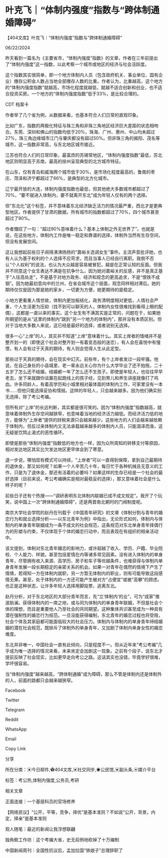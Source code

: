 # 叶克飞｜“体制内强度”指数与“跨体制通婚障碍”

【404文库】叶克飞｜“体制内强度”指数与“跨体制通婚障碍”

06/22/2024

昨天看到一篇名为《主要省市，“体制内强度”指数》的文章，作者在三年前提出了“体制内强度”这一指数，以此考察一个城市或地区的经济与社会活跃度。

这个指数其实很简单，即一个地方体制内人员（包含政府机关、事业单位、国有企业）缴存公积金人数占当地全部缴存人数的比重。作者认为，比重越高，这个地方的“体制内强度指数”就越高，市场化程度就越低，就越不适合创新和创业，也不适合投资买房。一个地方的“体制内强度指数”低于33%，是比较合理的。

CDT 档案卡













作者举了几个省为例，从数据来看，也基本符合人们日常的直观印象。

比如广东，指数的两极化特征与珠三角和非珠三角地区经济巨大差距的状态相吻合。东莞、深圳和佛山的指数均低于20%，珠海、广州、惠州、中山均未超过27%，珠三角边缘城市江门与肇庆都没有超过50%。但非珠三角的揭阳、茂名等城市，这一指数非常高，与东北地区城市接近。

江苏也符合人们的日常印象，最富庶的苏锡常地区，“体制内强度指数”最低，苏北地区则明显高于苏南，最高的徐州呈现典型的北方城市特征。

在山东，仅有青岛和威海两个城市低于30%，是市场化程度最高的，鲁南的枣庄、菏泽和济宁都超过了66%，是典型的北方化城市。

辽宁最开放的大连，体制内强度指数也最低，但其他绝大多数城市都超过了70%，“要不就进入体制内，要不就离开东北”成为年轻人仅有的两个选择。

但“东北化”这个标签，并不意味着东北经济缺乏活力的情况最严重，西北才是更典型地区。作者提供了甘肃的数据，所有城市的指数都超过了70%，四个城市甚至超过了90%。

作者慨叹了一句：“超过90%意味着什么？基本上体制之外无世界了”。也就是说，在这些地方，体制内工作是唯一稳定和靠谱的选择，体制外当然有生存空间，但没有发展空间。

这让我想起前些日子闹得沸沸扬扬的“嘉峪关选调女生”事件。主流声音批评她，也有人认为基于权利的个人选择不应苛求，而且当事人已经自行离职。我倒不否认“个人权利”的说法，也认为大众越是容易被冒犯，越是在正常认知的反面。但我并不同意这个女生表达不满是在抗争什么，因为她对嘉峪关的反感，并不是真正基于“人往高处走”，不是基于对地方政务、经济和观念的更高追求，不是“恨铁不成钢”。因为她最初意向中的兰州，在省会城市这个层面，观念同样相对滞后。她的期待仅仅是因为那是她的家乡，一切更为方便，她更期待的是稳定。

小地方更看重人情世故，体制内更加板结化，政务清明度相对更低，人情社会严重，个人生活更为压抑（找不到可以聊天的人，体制内女性很难找到看得上眼的配偶），这都是一直以来的事实。这个女生有不满其实是正常的，问题在于，如果她所期望的是从“这里的体制内”跳到“另一个地方的体制内”，那并没有本质区别。但对于当地大多数人来说，这已经是最好的选择，或者说别无选择。

很多一心“上岸”的人，其实并不知道“上岸”意味着什么。其实上岸者的情绪并不是整齐划一的（即使这个社会对整齐划一有着变态般的迷恋），有人会在喜悦中有憧憬，有人会有过于天真的期待，有人则会觉得人生从此定型。

那些过于天真的期待，会在现实中幻灭。前些年，有个上岸者发过一段牢骚。他说，在自己身处的小县城里，老一辈永远关心你为什么大学毕业了还不拍拖，二十五岁了怎么还不结婚，结婚都一年了怎么还不生孩子。即使是年轻人，也往往早早老去，坐下来就跟你谈赢在起跑线上的孩子经，见到育儿和养生讲座就像打了鸡血。许多同龄人，有着高学历和小城里相对最体面的体制内工作，可家里没有一本书……但他只能选择妥协和懦弱。这样的年轻人，只会越来越多。因为他们确实别无选择，除了考公考编。

但所有对“上岸”的长远判断，其实都是很可笑的。因为“体制内强度”指数越高，就意味着体制外生存空间越狭窄，也意味着当地的经济活力越低。而经济活力低的地方，能够为“上岸者”提供的财税来源只会越来越少。这些地方的人们会越来越依赖于体制内，但反过来体制内又无法承载越来越多的体制内人员，只能涸泽而渔，这无疑是饮鸩止渴式的恶性循环。

即使是那些“体制内强度”指数低的地方也一样，因为众所周知的转移支付等原因，相对发达地区其实比欠发达地区更早体会到了寒意。

退一步说，哪怕现有模式可以持续，“上岸者”可以一直得到保障，拿到自己最期待的退休金，那又如何呢？如果一个人辛苦几十年，每日忙于各种机械且无意义的工作，只是为了退休金，那还有活着的必要吗？如果这样的生存已经是一个社会的最好选择（目前来说，考公考编确实是相对最稳妥的选择），那又意味着社会是什么样子的呢？

前些日子还有个热搜——“调研表明东北体制内联姻已成不成文规定”。我开了个玩笑，说中国上一次“跨体制通婚障碍”，还是两晋南北朝时的门阀制度呢。

南京大学社会学院的赵丹在刊载于《中国青年研究》的文章《体制分割与青年的婚恋行为和就业选择分析——以东北青年为例》中指出，无论形式如何，体制内与体制内的单身青年联姻成为一条不成文的社会规范，这条规范对东北单身青年择偶行为的形塑与约束，不仅体现于个体的婚恋行动中，而且表现在有组织的相亲活动中。

该文提到，体制对东北青年婚恋的影响力，或许超越了收入、学历、户籍、毕业院校、个人能力、样貌，甚至包括爱情在内等诸多常见因素。没有进入体制内的单身青年，尽管拥有收入来源、高学历、房子和车子等优越条件，也难获得与体制内单身青年发展一段长期稳定的亲密关系的机会。如果一对青年在偶然的情境下产生了情愫，若得知一方在体制内就职，另一方暂无体制内的职业，则有可能导致这段感情无果。甚至，处于体制内的一方还可能产生被对方“占便宜”或被“高攀”的顾虑。也正是这种状态，让许多年轻人选择用脚投票，逃离东北。

赵丹分析，对于东北地区的大部分青年而言，先“立‘体制内’的业”，可为“成家”推波助澜。获得体制内的一席之地，或与同为体制内的单身青年联姻，不但是社会个体的理想，而且是重要他人乃至社会的共同期望。这种集体共识甚至成为一种具有潜在强制性的婚恋行为规范。一旦没能获得编制，东北青年的婚恋过程也将受阻，社会个体及其家庭都可能面临较大的社会压力。体制内与体制内的单身青年缔结婚姻的潜在社会规范，既排斥了体制外的单身青年，又加剧了体制内单身女性的婚恋难度。

东北并非唯一，中国社会一直有此倾向，只是程度不一。但从近年来“考公考编”几乎成为唯一选择的情况来看，未来肯定会加剧这一现象。之前有个段子，说东北才提前反映了社会现实，比如更早走向考公之路。这话其实也没错，毕竟学好很难，学坏很容易。

当“体制内强度”越来越高，“跨体制通婚”成为障碍，那么不管是体制内还是体制外的人，前面的路都只会越来越狭窄。

Facebook

Twitter

Telegram

Reddit

WhatsApp

Email

Copy Link

分享

所在分类：▣今日邮件,✿404文库,▣社交同步,◉公民馆,▣副头条,⦿媒介平台

标签：考公热,体制内强度,公务员,考研

相关文章

正面连接｜一个基层科员的官场修养

【网络民议】“公开，平等，竞争，择优”是基本准则？不如说“公开，背景，内定，择亲”是基本准则

观人随笔｜最近的新闻让我浮想联翩

独角鲸工作坊｜这个考编大省，史无前例地砍掉了十万编制

中国新闻周刊｜全国性抗议后，孟加拉国“铁娘子”总理辞职了